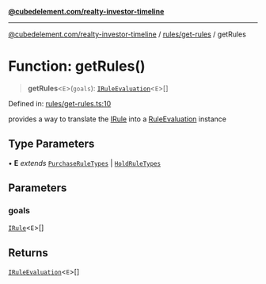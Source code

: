 [**@cubedelement.com/realty-investor-timeline**](../../../index.md)

---

[@cubedelement.com/realty-investor-timeline](../../../modules.md) / [rules/get-rules](../index.md) / getRules

# Function: getRules()

> **getRules**\<`E`\>(`goals`): [`IRuleEvaluation`](../../rule-evaluation/interfaces/IRuleEvaluation.md)\<`E`\>[]

Defined in: [rules/get-rules.ts:10](https://github.com/kvernon/realty-investor-timeline/blob/d14161e46dc540b751017ae4b2cfca53cbab658c/src/rules/get-rules.ts#L10)

provides a way to translate the [IRule](../../i-rule/interfaces/IRule.md) into a [RuleEvaluation](../../rule-evaluation/classes/RuleEvaluation.md) instance

## Type Parameters

• **E** _extends_ [`PurchaseRuleTypes`](../../purchase-rule-types/enumerations/PurchaseRuleTypes.md) \| [`HoldRuleTypes`](../../hold-rule-types/enumerations/HoldRuleTypes.md)

## Parameters

### goals

[`IRule`](../../i-rule/interfaces/IRule.md)\<`E`\>[]

## Returns

[`IRuleEvaluation`](../../rule-evaluation/interfaces/IRuleEvaluation.md)\<`E`\>[]
